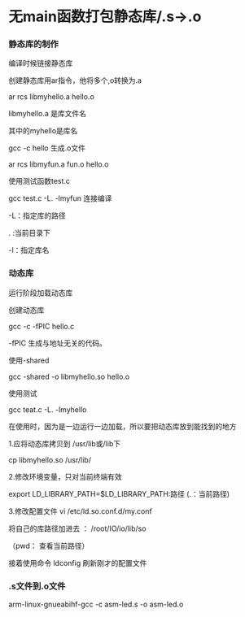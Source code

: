 # 无main函数打包静态库/.s→.o

### 静态库的制作

编译时候链接静态库

创建静态库用ar指令，他将多个,o转换为.a

ar rcs libmyhello.a hello.o

libmyhello.a 是库文件名

其中的myhello是库名

gcc -c hello 生成.o文件

ar rcs libmyfun.a fun.o hello.o 

使用测试函数test.c

gcc test.c -L. -lmyfun 连接编译

-L：指定库的路径

. :当前目录下

-l：指定库名

### 动态库

运行阶段加载动态库

创建动态库

gcc -c -fPIC hello.c

-fPIC 生成与地址无关的代码。

使用-shared 

gcc -shared -o libmyhello.so hello.o

使用测试

gcc teat.c -L. -lmyhello 

在使用时，因为是一边运行一边加载，所以要把动态库放到能找到的地方

1.应将动态库拷贝到 /usr/lib或/lib下 

cp libmyhello.so /usr/lib/

2.修改环境变量，只对当前终端有效

export LD_LIBRARY_PATH=$LD_LIBRARY_PATH:路径 (.：当前路径)

3.修改配置文件 vi /etc/ld.so.conf.d/my.conf

将自己的库路径加进去 ： /root/IO/io/lib/so

（pwd： 查看当前路径）

接着使用命令 ldconfig 刷新刚才的配置文件

### .s文件到.o文件

arm-linux-gnueabihf-gcc -c asm-led.s -o asm-led.o